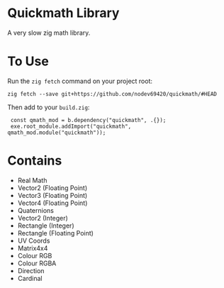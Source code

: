 # Quickmath Library
A very slow zig math library.

# To Use
Run the `zig fetch` command on your project root:

`zig fetch --save git+https://github.com/nodev69420/quickmath/#HEAD`

Then add to your `build.zig`:
```zig
 const qmath_mod = b.dependency("quickmath", .{});
 exe.root_module.addImport("quickmath", qmath_mod.module("quickmath"));
```

# Contains
- Real Math
- Vector2 (Floating Point)
- Vector3 (Floating Point)
- Vector4 (Floating Point)
- Quaternions
- Vector2 (Integer)
- Rectangle (Integer)
- Rectangle (Floating Point)
- UV Coords
- Matrix4x4
- Colour RGB
- Colour RGBA
- Direction
- Cardinal
